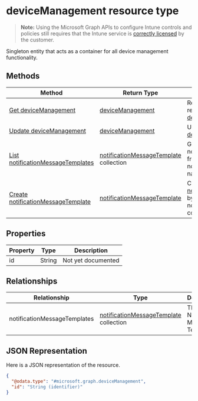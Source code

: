 ﻿# deviceManagement resource type

> **Note:** Using the Microsoft Graph APIs to configure Intune controls and policies still requires that the Intune service is [correctly licensed](https://go.microsoft.com/fwlink/?linkid=839381) by the customer.

Singleton entity that acts as a container for all device management functionality.
## Methods
|Method|Return Type|Description|
|---|---|---|
|[Get deviceManagement](../api/intune_notification_devicemanagement_get.md)|[deviceManagement](../resources/intune_notification_devicemanagement.md)|Read properties and relationships of the [deviceManagement](../resources/intune_notification_devicemanagement.md) object.|
|[Update deviceManagement](../api/intune_notification_devicemanagement_update.md)|[deviceManagement](../resources/intune_notification_devicemanagement.md)|Update the properties of a [deviceManagement](../resources/intune_notification_devicemanagement.md) object.|
|[List notificationMessageTemplates](../api/intune_notification_devicemanagement_list_notificationmessagetemplate.md)|[notificationMessageTemplate](../resources/intune_notification_notificationmessagetemplate.md) collection|Get the notificationMessageTemplates from the notificationMessageTemplates navigation property.|
|[Create notificationMessageTemplate](../api/intune_notification_devicemanagement_create_notificationmessagetemplate.md)|[notificationMessageTemplate](../resources/intune_notification_notificationmessagetemplate.md)|Create a new [notificationMessageTemplate](../resources/intune_notification_notificationmessagetemplate.md) by posting to the notificationMessageTemplates collection.|

## Properties
|Property|Type|Description|
|---|---|---|
|id|String|Not yet documented|

## Relationships
|Relationship|Type|Description|
|---|---|---|
|notificationMessageTemplates|[notificationMessageTemplate](../resources/intune_notification_notificationmessagetemplate.md) collection|The Notification Message Templates.|

## JSON Representation
Here is a JSON representation of the resource.
<!-- {
  "blockType": "resource",
  "keyProperty": "id",
  "@odata.type": "microsoft.graph.deviceManagement"
}
-->
```json
{
  "@odata.type": "#microsoft.graph.deviceManagement",
  "id": "String (identifier)"
}
```



